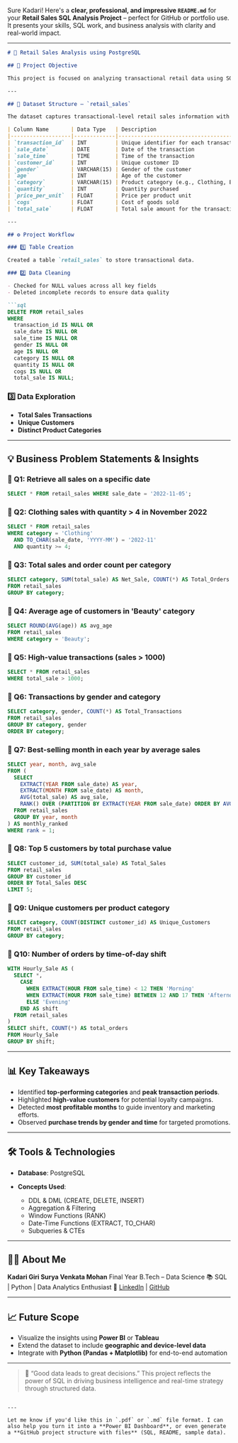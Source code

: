 Sure Kadari! Here's a **clear, professional, and impressive `README.md`** for your **Retail Sales SQL Analysis Project** – perfect for GitHub or portfolio use. It presents your skills, SQL work, and business analysis with clarity and real-world impact.

---

````markdown
# 🛒 Retail Sales Analysis using PostgreSQL

## 📌 Project Objective

This project is focused on analyzing transactional retail data using SQL in PostgreSQL. The goal is to extract actionable business insights through data cleaning, exploration, and analytical queries. The project simulates a real-world sales environment — helping stakeholders understand customer behavior, product category performance, and time-based sales trends.

---

## 🧱 Dataset Structure – `retail_sales`

The dataset captures transactional-level retail sales information with the following schema:

| Column Name       | Data Type   | Description                                      |
|-------------------|-------------|--------------------------------------------------|
| `transaction_id`  | INT         | Unique identifier for each transaction           |
| `sale_date`       | DATE        | Date of the transaction                          |
| `sale_time`       | TIME        | Time of the transaction                          |
| `customer_id`     | INT         | Unique customer ID                               |
| `gender`          | VARCHAR(15) | Gender of the customer                           |
| `age`             | INT         | Age of the customer                              |
| `category`        | VARCHAR(15) | Product category (e.g., Clothing, Beauty)        |
| `quantity`        | INT         | Quantity purchased                               |
| `price_per_unit`  | FLOAT       | Price per product unit                           |
| `cogs`            | FLOAT       | Cost of goods sold                               |
| `total_sale`      | FLOAT       | Total sale amount for the transaction            |

---

## ⚙️ Project Workflow

### 1️⃣ Table Creation

Created a table `retail_sales` to store transactional data.

### 2️⃣ Data Cleaning

- Checked for NULL values across all key fields
- Deleted incomplete records to ensure data quality

```sql
DELETE FROM retail_sales
WHERE 
  transaction_id IS NULL OR
  sale_date IS NULL OR
  sale_time IS NULL OR
  gender IS NULL OR
  age IS NULL OR
  category IS NULL OR
  quantity IS NULL OR
  cogs IS NULL OR
  total_sale IS NULL;
````

### 3️⃣ Data Exploration

* **Total Sales Transactions**
* **Unique Customers**
* **Distinct Product Categories**

---

## 💡 Business Problem Statements & Insights

### 📌 Q1: Retrieve all sales on a specific date

```sql
SELECT * FROM retail_sales WHERE sale_date = '2022-11-05';
```

### 📌 Q2: Clothing sales with quantity > 4 in November 2022

```sql
SELECT * FROM retail_sales
WHERE category = 'Clothing'
  AND TO_CHAR(sale_date, 'YYYY-MM') = '2022-11'
  AND quantity >= 4;
```

### 📌 Q3: Total sales and order count per category

```sql
SELECT category, SUM(total_sale) AS Net_Sale, COUNT(*) AS Total_Orders
FROM retail_sales
GROUP BY category;
```

### 📌 Q4: Average age of customers in 'Beauty' category

```sql
SELECT ROUND(AVG(age)) AS avg_age
FROM retail_sales
WHERE category = 'Beauty';
```

### 📌 Q5: High-value transactions (sales > 1000)

```sql
SELECT * FROM retail_sales
WHERE total_sale > 1000;
```

### 📌 Q6: Transactions by gender and category

```sql
SELECT category, gender, COUNT(*) AS Total_Transactions
FROM retail_sales
GROUP BY category, gender
ORDER BY category;
```

### 📌 Q7: Best-selling month in each year by average sales

```sql
SELECT year, month, avg_sale
FROM (
  SELECT 
    EXTRACT(YEAR FROM sale_date) AS year,
    EXTRACT(MONTH FROM sale_date) AS month,
    AVG(total_sale) AS avg_sale,
    RANK() OVER (PARTITION BY EXTRACT(YEAR FROM sale_date) ORDER BY AVG(total_sale) DESC) AS rank
  FROM retail_sales
  GROUP BY year, month
) AS monthly_ranked
WHERE rank = 1;
```

### 📌 Q8: Top 5 customers by total purchase value

```sql
SELECT customer_id, SUM(total_sale) AS Total_Sales
FROM retail_sales
GROUP BY customer_id
ORDER BY Total_Sales DESC
LIMIT 5;
```

### 📌 Q9: Unique customers per product category

```sql
SELECT category, COUNT(DISTINCT customer_id) AS Unique_Customers
FROM retail_sales
GROUP BY category;
```

### 📌 Q10: Number of orders by time-of-day shift

```sql
WITH Hourly_Sale AS (
  SELECT *,
    CASE
      WHEN EXTRACT(HOUR FROM sale_time) < 12 THEN 'Morning'
      WHEN EXTRACT(HOUR FROM sale_time) BETWEEN 12 AND 17 THEN 'Afternoon'
      ELSE 'Evening'
    END AS shift
  FROM retail_sales
)
SELECT shift, COUNT(*) AS total_orders
FROM Hourly_Sale
GROUP BY shift;
```

---

## 📊 Key Takeaways

* Identified **top-performing categories** and **peak transaction periods**.
* Highlighted **high-value customers** for potential loyalty campaigns.
* Detected **most profitable months** to guide inventory and marketing efforts.
* Observed **purchase trends by gender and time** for targeted promotions.

---

## 🛠️ Tools & Technologies

* **Database**: PostgreSQL
* **Concepts Used**:

  * DDL & DML (CREATE, DELETE, INSERT)
  * Aggregation & Filtering
  * Window Functions (RANK)
  * Date-Time Functions (EXTRACT, TO\_CHAR)
  * Subqueries & CTEs

---

## 🙋‍♂️ About Me

**Kadari Giri Surya Venkata Mohan**
Final Year B.Tech – Data Science
📚 SQL | Python | Data Analytics Enthusiast
🔗 [LinkedIn](#) | [GitHub](#)

---

## 📈 Future Scope

* Visualize the insights using **Power BI** or **Tableau**
* Extend the dataset to include **geographic and device-level data**
* Integrate with **Python (Pandas + Matplotlib)** for end-to-end automation

---

> 🎯 “Good data leads to great decisions.” This project reflects the power of SQL in driving business intelligence and real-time strategy through structured data.

```

---

Let me know if you'd like this in `.pdf` or `.md` file format. I can also help you turn it into a **Power BI Dashboard**, or even generate a **GitHub project structure with files** (SQL, README, sample data).
```
